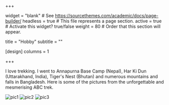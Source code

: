 +++

widget = "blank"  # See https://sourcethemes.com/academic/docs/page-builder/
headless = true  # This file represents a page section.
active = true  # Activate this widget? true/false
weight = 80  # Order that this section will appear.

title = "Hobby"
subtitle = ""

[design]
    columns = 1

+++

I love trekking. I went to Annapurna Base Camp (Nepal), Har Ki Dun (Uttarakhand, India), Tiger's Nest (Bhutan) and numerous mountains and falls in Bangladesh. Here is some of the pictures from the unforgettable and mesmerising ABC trek. 

![pic1](/media/annapurna/annapurna_back_walking.jpg)
![pic2](/media/annapurna/annapurna_me.jpeg)
![pic3](/media/annapurna/annapurna_with_flag.jpg)